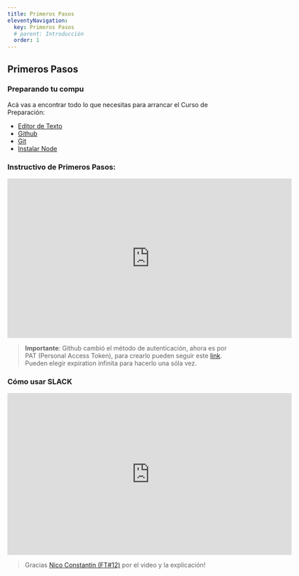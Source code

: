 ```yaml
---
title: Primeros Pasos
eleventyNavigation:
  key: Primeros Pasos
  # parent: Introducción
  order: 1
---
```


<!-- <table width="100%" style='table-layout:fixed;'>
  <tr>
    <td>
      <a href="https://airtable.com/shrSzEYT4idEFGB8d?prefill_clase=00-PrimerosPasos">
        <img src="https://static.thenounproject.com/png/204643-200.png" width="100"/>
        <br>
        Hacé click acá para dejar tu feedback sobre esta clase.
      </a>
    </td>
  </tr>
</table> -->

## Primeros Pasos

### Preparando tu compu

Acá vas a encontrar todo lo que necesitas para arrancar el Curso de Preparación:

* [Editor de Texto](./editorTexto.md)
* [Github](./github.md)
* [Git](./git.md)
* [Instalar Node](./node.md)

### Instructivo de Primeros Pasos:

<iframe src="https://player.vimeo.com/video/638636752" width="640" height="360" frameborder="0" allow="autoplay; fullscreen" allowfullscreen></iframe>

> **Importante**: Github cambió el método de autenticación, ahora es por PAT (Personal Access Token), para crearlo pueden seguir este [link](https://docs.github.com/es/authentication/keeping-your-account-and-data-secure/creating-a-personal-access-token). Pueden elegir expiration infinita para hacerlo una sóla vez.

### Cómo usar SLACK

<iframe src="https://player.vimeo.com/video/548902078" width="640" height="365" frameborder="0" allow="autoplay; fullscreen; picture-in-picture" allowfullscreen></iframe>

> Gracias [Nico Constantin (FT#12)](https://github.com/NicoConstantin) por el video y la explicación!

